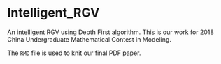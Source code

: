 # Intelligent_RGV
An intelligent RGV using Depth First algorithm. This is our work for 2018 China Undergraduate Mathematical Contest in Modeling.

The `RMD` file is used to knit our final PDF paper.
